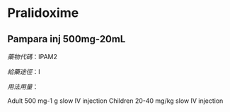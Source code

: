 # Pralidoxime

## Pampara inj 500mg-20mL

*藥物代碼*：IPAM2

*給藥途徑*：I

*用法用量*：

Adult 500 mg-1 g slow IV injection 
Children 20-40 mg/kg slow IV injection

